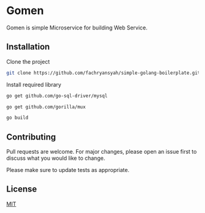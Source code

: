 # Gomen

Gomen is simple Microservice for building Web Service.

## Installation

Clone the project

```bash
git clone https://github.com/fachryansyah/simple-golang-boilerplate.git
```

Install required library

```bash
go get github.com/go-sql-driver/mysql
```

```bash
go get github.com/gorilla/mux
```

```bash
go build
```

## Contributing
Pull requests are welcome. For major changes, please open an issue first to discuss what you would like to change.

Please make sure to update tests as appropriate.

## License
[MIT](https://choosealicense.com/licenses/mit/)
